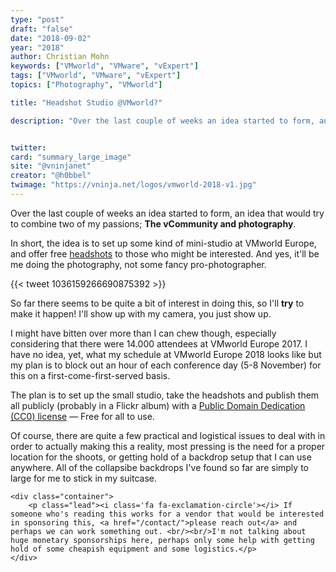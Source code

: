```yaml
---
type: "post"
draft: "false"
date: "2018-09-02"
year: "2018"
author: Christian Mohn
keywords: ["VMworld", "VMware", "vExpert"]
tags: ["VMworld", "VMware", "vExpert"]
topics: ["Photography", "VMworld"]

title: "Headshot Studio @VMworld?"

description: "Over the last couple of weeks an idea started to form, an idea that would try to combine two of my passions; The vCommunity and photography. In short, the idea is to set up some kind of mini-studio at VMworld Europe, and offer free [headshots](https://en.wikipedia.org/wiki/Head_shot) to those who might be interested."


twitter:
card: "summary_large_image"
site: "@vninjanet"
creator: "@h0bbel"  
twimage: "https://vninja.net/logos/vmworld-2018-v1.jpg"
---
```


Over the last couple of weeks an idea started to form, an idea that would try to combine two of my passions; **The vCommunity and photography**. 

In short, the idea is to set up some kind of mini-studio at VMworld Europe, and offer free [headshots](https://en.wikipedia.org/wiki/Head_shot) to those who might be interested. And yes, it'll be me doing the photography, not some fancy pro-photographer.

{{< tweet 1036159266690875392 >}}

So far there seems to be quite a bit of interest in doing this, so I'll **try** to make it happen! I'll show up with my camera, you just show up.

I might have bitten over more than I can chew though, especially considering that there were 14.000 attendees at VMworld Europe 2017. I have no idea, yet, what my schedule at VMworld Europe 2018 looks like but my plan is to block out an hour of each conference day (5-8 November) for this on a first-come-first-served basis.

The plan is to set up the small studio, take the headshots and publish them all publicly (probably in a Flickr album) with a [Public Domain Dedication (CC0) license](https://creativecommons.org/publicdomain/zero/1.0/) — Free for all to use.

Of course, there are quite a few practical and logistical issues to deal with in order to actually making this a reality, most pressing is the need for a proper location for the shoots, or getting hold of a backdrop setup that I can use anywhere. All of the collapsibe backdrops I've found so far are simply to large for me to stick in my suitcase.

<!--Jumbotron-->
<div class="jumbotron jumbotron-fluid">

    <div class="container">
        <p class="lead"><i class='fa fa-exclamation-circle'></i> If someone who's reading this works for a vendor that would be interested in sponsoring this, <a href="/contact/">please reach out</a> and perhaps we can work something out. <br/><br/>I'm not talking about huge monetary sponsorships here, perhaps only some help with getting hold of some cheapish equipment and some logistics.</p>
    </div>

</div>
<!--Jumbotron-->
